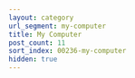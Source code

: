 ```yaml
---
layout: category
url_segment: my-computer
title: My Computer
post_count: 11
sort_index: 00236-my-computer
hidden: true
---
```

